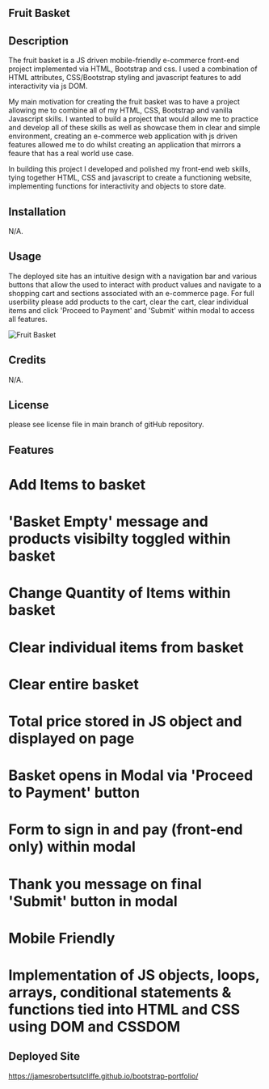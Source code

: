 ## Fruit Basket

## Description

The fruit basket is a JS driven mobile-friendly e-commerce front-end project implemented via HTML, Bootstrap and css. I used a combination of HTML attributes, CSS/Bootstrap styling and javascript features to add interactivity via js DOM.

My main motivation for creating the fruit basket was to have a project allowing me to combine all of my HTML, CSS, Bootstrap and vanilla Javascript skills. I wanted to build a project that would allow me to practice and develop all of these skills as well as showcase them in clear and simple environment, creating an e-commerce web application with js driven features allowed me to do whilst creating an application that mirrors a feaure that has a real world use case. 

In building this project I developed and polished my front-end web skills, tying together HTML, CSS and javascript to create a functioning website, implementing functions for interactivity and objects to store date. 

## Installation

N/A.

## Usage

The deployed site has an intuitive design with a navigation bar and various buttons that allow the used to interact with product values and navigate to a shopping cart and sections associated with an e-commerce page. For full userbility please add products to the cart, clear the cart, clear individual items and click 'Proceed to Payment' and 'Submit' within modal to access all features.

![Fruit Basket](images/screenshot.png)


## Credits

N/A.

## License

please see license file in main branch of gitHub repository.

## Features

# Add Items to basket
# 'Basket Empty' message and products visibilty toggled within basket
# Change Quantity of Items within basket
# Clear individual items from basket
# Clear entire basket
# Total price stored in JS object and displayed on page
# Basket opens in Modal via 'Proceed to Payment' button
# Form to sign in and pay (front-end only) within modal
# Thank you message on final 'Submit' button in modal
# Mobile Friendly
# Implementation of JS objects, loops, arrays, conditional statements & functions tied into HTML and CSS using DOM and CSSDOM

## Deployed Site

https://jamesrobertsutcliffe.github.io/bootstrap-portfolio/

